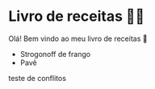 # Livro de receitas :man_cook:

Olá! Bem vindo ao meu livro de receitas :wave:

- Strogonoff de frango
- Pavê

teste de conflitos
